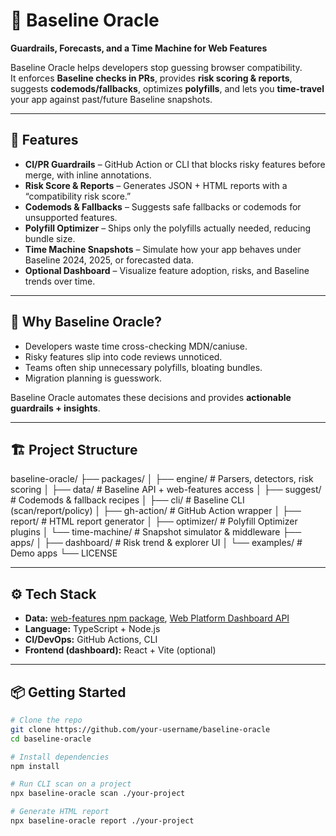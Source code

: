 # 🔮 Baseline Oracle  
**Guardrails, Forecasts, and a Time Machine for Web Features**

Baseline Oracle helps developers stop guessing browser compatibility.  
It enforces **Baseline checks in PRs**, provides **risk scoring & reports**, suggests **codemods/fallbacks**, optimizes **polyfills**, and lets you **time-travel** your app against past/future Baseline snapshots.

---

## 🚀 Features
- **CI/PR Guardrails** – GitHub Action or CLI that blocks risky features before merge, with inline annotations.  
- **Risk Score & Reports** – Generates JSON + HTML reports with a “compatibility risk score.”  
- **Codemods & Fallbacks** – Suggests safe fallbacks or codemods for unsupported features.  
- **Polyfill Optimizer** – Ships only the polyfills actually needed, reducing bundle size.  
- **Time Machine Snapshots** – Simulate how your app behaves under Baseline 2024, 2025, or forecasted data.  
- **Optional Dashboard** – Visualize feature adoption, risks, and Baseline trends over time.  

---

## 🧩 Why Baseline Oracle?
- Developers waste time cross-checking MDN/caniuse.  
- Risky features slip into code reviews unnoticed.  
- Teams often ship unnecessary polyfills, bloating bundles.  
- Migration planning is guesswork.  

Baseline Oracle automates these decisions and provides **actionable guardrails + insights**.

---

## 🏗️ Project Structure
baseline-oracle/
├── packages/
│ ├── engine/ # Parsers, detectors, risk scoring
│ ├── data/ # Baseline API + web-features access
│ ├── suggest/ # Codemods & fallback recipes
│ ├── cli/ # Baseline CLI (scan/report/policy)
│ ├── gh-action/ # GitHub Action wrapper
│ ├── report/ # HTML report generator
│ ├── optimizer/ # Polyfill Optimizer plugins
│ └── time-machine/ # Snapshot simulator & middleware
├── apps/
│ ├── dashboard/ # Risk trend & explorer UI
│ └── examples/ # Demo apps
└── LICENSE

---

## ⚙️ Tech Stack
- **Data:** [web-features npm package](https://www.npmjs.com/package/web-features), [Web Platform Dashboard API](https://webstatus.dev/)  
- **Language:** TypeScript + Node.js  
- **CI/DevOps:** GitHub Actions, CLI  
- **Frontend (dashboard):** React + Vite (optional)  

---

## 📦 Getting Started
```bash
# Clone the repo
git clone https://github.com/your-username/baseline-oracle
cd baseline-oracle

# Install dependencies
npm install

# Run CLI scan on a project
npx baseline-oracle scan ./your-project

# Generate HTML report
npx baseline-oracle report ./your-project

